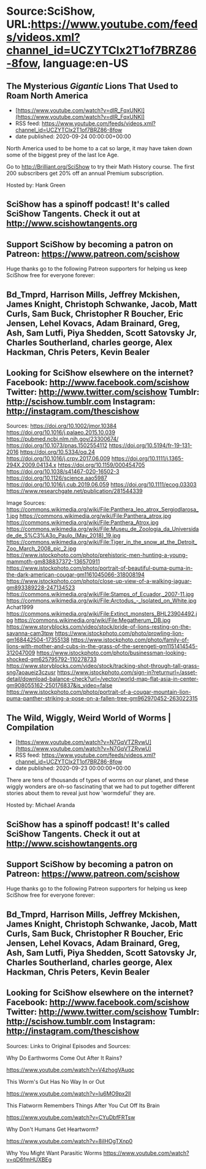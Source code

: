 # Source:SciShow, URL:https://www.youtube.com/feeds/videos.xml?channel_id=UCZYTClx2T1of7BRZ86-8fow, language:en-US

## The Mysterious *Gigantic* Lions That Used to Roam North America
 - [https://www.youtube.com/watch?v=dIR_FqxUNKI](https://www.youtube.com/watch?v=dIR_FqxUNKI)
 - RSS feed: https://www.youtube.com/feeds/videos.xml?channel_id=UCZYTClx2T1of7BRZ86-8fow
 - date published: 2020-09-24 00:00:00+00:00

North America used to be home to a cat so large, it may have taken down some of the biggest prey of the last Ice Age.

Go to http://Brilliant.org/SciShow to try their Math History course. The first 200 subscribers get 20% off an annual Premium subscription.

Hosted by: Hank Green

SciShow has a spinoff podcast! It's called SciShow Tangents. Check it out at http://www.scishowtangents.org
----------
Support SciShow by becoming a patron on Patreon: https://www.patreon.com/scishow
----------
Huge thanks go to the following Patreon supporters for helping us keep SciShow free for everyone forever:

Bd_Tmprd, Harrison Mills, Jeffrey Mckishen, James Knight, Christoph Schwanke, Jacob, Matt Curls, Sam Buck, Christopher R Boucher, Eric Jensen, Lehel Kovacs, Adam Brainard, Greg, Ash, Sam Lutfi, Piya Shedden, Scott Satovsky Jr, Charles Southerland, charles george, Alex Hackman, Chris Peters, Kevin Bealer
----------
Looking for SciShow elsewhere on the internet?
Facebook: http://www.facebook.com/scishow
Twitter: http://www.twitter.com/scishow
Tumblr: http://scishow.tumblr.com
Instagram: http://instagram.com/thescishow
----------
Sources:
https://doi.org/10.1002/jmor.10384
https://doi.org/10.1016/j.palaeo.2015.10.039
https://pubmed.ncbi.nlm.nih.gov/23300674/
https://doi.org/10.1073/pnas.1502554112
https://doi.org/10.5194/fr-19-131-2016
https://doi.org/10.5334/oq.24 
https://doi.org/10.1016/j.crpv.2017.06.009
https://doi.org/10.1111/j.1365-294X.2009.04134.x
https://doi.org/10.1159/000454705
https://doi.org/10.1038/s41467-020-16502-3
https://doi.org/10.1126/science.aao5987 
https://doi.org/10.1016/j.cub.2019.06.059
https://doi.org/10.1111/ecog.03303 
https://www.researchgate.net/publication/281544339 

Image Sources:
https://commons.wikimedia.org/wiki/File:Panthera_leo_atrox_Sergiodlarosa_1.jpg
https://commons.wikimedia.org/wiki/File:Panthera_atrox.jpg 
https://commons.wikimedia.org/wiki/File:Panthera_Atrox.jpg
https://commons.wikimedia.org/wiki/File:Museu_de_Zoologia_da_Universidade_de_S%C3%A3o_Paulo_(May_2018)_19.jpg 
https://commons.wikimedia.org/wiki/File:Tiger_in_the_snow_at_the_Detroit_Zoo_March_2008_pic_2.jpg 
https://www.istockphoto.com/photo/prehistoric-men-hunting-a-young-mammoth-gm838837372-136570911
https://www.istockphoto.com/photo/portrait-of-beautiful-puma-puma-in-the-dark-american-cougar-gm1161045066-318008194
https://www.istockphoto.com/photo/close-up-view-of-a-walking-jaguar-gm893389228-247134523 
https://commons.wikimedia.org/wiki/File:Stamps_of_Ecuador,_2007-11.jpg
https://commons.wikimedia.org/wiki/File:Arctodus_-_Isolated_on_White.jpg Achat1999 
https://commons.wikimedia.org/wiki/File:Extinct_monsters_BHL23904492.jpg
https://commons.wikimedia.org/wiki/File:Megatherum_DB.jpg
https://www.storyblocks.com/video/stock/pride-of-lions-resting-on-the-savanna-cam3tpw
https://www.istockphoto.com/photo/prowling-lion-gm168442504-17355138
https://www.istockphoto.com/photo/family-of-lions-with-mother-and-cubs-in-the-grass-of-the-serengeti-gm1151414545-312047009
https://www.istockphoto.com/photo/businessman-looking-shocked-gm625795792-110278733
https://www.storyblocks.com/video/stock/tracking-shot-through-tall-grass-sng7aoaueiz3czusr
https://www.istockphoto.com/sign-in?returnurl=/asset-detail/download-balance-check?url=/vector/world-map-flat-asia-in-center-gm908055162-250176837&is_video=false
https://www.istockphoto.com/photo/portrait-of-a-cougar-mountain-lion-puma-panther-striking-a-pose-on-a-fallen-tree-gm962970452-263022315

## The Wild, Wiggly, Weird World of Worms | Compilation
 - [https://www.youtube.com/watch?v=N7GqVTZRvwU](https://www.youtube.com/watch?v=N7GqVTZRvwU)
 - RSS feed: https://www.youtube.com/feeds/videos.xml?channel_id=UCZYTClx2T1of7BRZ86-8fow
 - date published: 2020-09-23 00:00:00+00:00

There are tens of thousands of types of worms on our planet, and these wiggly wonders are oh-so fascinating that we had to put together different stories about them to reveal just how 'wormdeful' they are.

Hosted by: Michael Aranda

SciShow has a spinoff podcast! It's called SciShow Tangents. Check it out at http://www.scishowtangents.org
----------
Support SciShow by becoming a patron on Patreon: https://www.patreon.com/scishow
----------
Huge thanks go to the following Patreon supporters for helping us keep SciShow free for everyone forever:

Bd_Tmprd, Harrison Mills, Jeffrey Mckishen, James Knight, Christoph Schwanke, Jacob, Matt Curls, Sam Buck, Christopher R Boucher, Eric Jensen, Lehel Kovacs, Adam Brainard, Greg, Ash, Sam Lutfi, Piya Shedden, Scott Satovsky Jr, Charles Southerland, charles george, Alex Hackman, Chris Peters, Kevin Bealer
----------
Looking for SciShow elsewhere on the internet?
Facebook: http://www.facebook.com/scishow
Twitter: http://www.twitter.com/scishow
Tumblr: http://scishow.tumblr.com
Instagram: http://instagram.com/thescishow
----------
Sources:
Links to Original Episodes and Sources:

Why Do Earthworms Come Out After It Rains?

https://www.youtube.com/watch?v=V4zhogVAuqc

This Worm's Gut Has No Way In or Out 

https://www.youtube.com/watch?v=Iu6MO9px2lI

This Flatworm Remembers Things After You Cut Off Its Brain 

https://www.youtube.com/watch?v=CYuDbfFRTsw

Why Don't Humans Get Heartworm? 

https://www.youtube.com/watch?v=8ilHOgTXnp0

Why You Might Want Parasitic Worms 
https://www.youtube.com/watch?v=qD6fmHUXBEg

